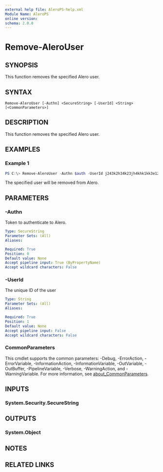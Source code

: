 ```yaml
---
external help file: AleroPS-help.xml
Module Name: AleroPS
online version:
schema: 2.0.0
---
```


# Remove-AleroUser

## SYNOPSIS
This function removes the specified Alero user.

## SYNTAX

```
Remove-AleroUser [-Authn] <SecureString> [-UserId] <String> [<CommonParameters>]
```

## DESCRIPTION
This function removes the specified Alero user.

## EXAMPLES

### Example 1
```powershell
PS C:\> Remove-AleroUser -Authn $auth -UserId j243k2h34k23jh4khk1kk3e12
```

The specified user will be removed from Alero.

## PARAMETERS

### -Authn
Token to authenticate to Alero.

```yaml
Type: SecureString
Parameter Sets: (All)
Aliases:

Required: True
Position: 0
Default value: None
Accept pipeline input: True (ByPropertyName)
Accept wildcard characters: False
```

### -UserId
The unique ID of the user

```yaml
Type: String
Parameter Sets: (All)
Aliases:

Required: True
Position: 1
Default value: None
Accept pipeline input: False
Accept wildcard characters: False
```

### CommonParameters
This cmdlet supports the common parameters: -Debug, -ErrorAction, -ErrorVariable, -InformationAction, -InformationVariable, -OutVariable, -OutBuffer, -PipelineVariable, -Verbose, -WarningAction, and -WarningVariable. For more information, see [about_CommonParameters](http://go.microsoft.com/fwlink/?LinkID=113216).

## INPUTS

### System.Security.SecureString

## OUTPUTS

### System.Object
## NOTES

## RELATED LINKS
